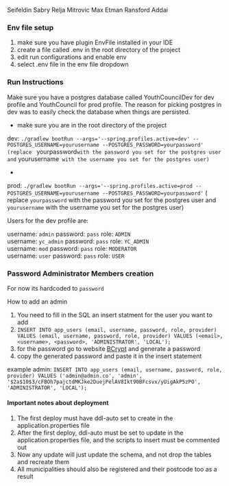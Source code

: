 Seifeldin Sabry
Relja Mitrovic
Max Etman
Ransford Addai

### Env file setup

1. make sure you have plugin EnvFile installed in your IDE
2. create a file called .env in the root directory of the project
3. edit run configurations and enable env
4. select .env file in the env file dropdown

### Run Instructions

Make sure you have a postgres database called YouthCouncilDev for dev profile and YouthCouncil for prod profile.
The reason for picking postgres in dev was to easily check the database when things are persisted.

- make sure you are in the root directory of the project

dev: `./gradlew bootRun --args='--spring.profiles.active=dev' --POSTGRES_USERNAME=yourusername --POSTGRES_PASSWORD=yourpassword' (replace `
yourpassword` with the password you set for the postgres user and `
yourusername` with the username you set for the postgres user)`

-

prod: `./gradlew bootRun --args='--spring.profiles.active=prod --POSTGRES_USERNAME=yourusername --POSTGRES_PASSWORD=yourpassword'` (
replace `yourpassword` with the password you set for the postgres user and `yourusername` with the username you set for
the postgres user)

Users for the dev profile are:

username: `admin`
password: `pass`
role: `ADMIN`
<br>
username: `yc_admin`
password: `pass`
role: `YC_ADMIN`
<br>
username: `mod`
password: `pass`
role: `MODERATOR`
<br>
username: `user`
password: `pass`
role: `USER`

### Password Administrator Members creation

For now its hardcoded to `password`

How to add an admin

1. You need to fill in the SQL an insert statment for the user you want to add
2. `INSERT INTO app_users (email, username, password, role, provider) VALUES (email, username, password, role, provider) VALUES (<email>, <username>, <password>, 'ADMINISTRATOR', 'LOCAL');`
3. for the password go to website [BCrypt](https://www.browserling.com/tools/bcrypt) and generate a password
4. copy the generated password and paste it in the insert statement

example
admin: `INSERT INTO app_users (email, username, password, role, provider) VALUES ('admin@admin.co', 'admin', '$2a$10$3/cFBOh7pajctdMKJke2DuejPelAV8Ikt90BFcsvx/yUigAkP5zPO', 'ADMINISTRATOR', 'LOCAL');`

#### Important notes about deployment

1. The first deploy must have ddl-auto set to create in the application.properties file
2. After the first deploy, ddl-auto must be set to update in the application.properties file, and the scripts to insert
   must be commented out
3. Now any update will just update the schema, and not drop the tables and recreate them
4. All municipalities should also be registered and their postcode too as a result
